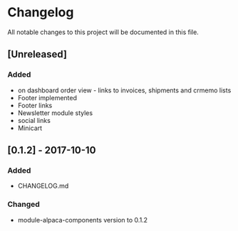 # Changelog
All notable changes to this project will be documented in this file.

## [Unreleased]
### Added
 - on dashboard order view - links to invoices, shipments and crmemo lists
 - Footer implemented
 - Footer links
 - Newsletter module styles
 - social links
 - Minicart

## [0.1.2] - 2017-10-10
### Added
 - CHANGELOG.md

### Changed
 - module-alpaca-components version to 0.1.2
